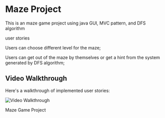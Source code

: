 # Maze Project

This is an maze game project using java GUI, MVC pattern, and DFS algorithm

user stories

Users can choose different level for the maze;

Users can get out of the maze by themselves or get a hint from the system generated by DFS algorithm; 



## Video Walkthrough

Here's a walkthrough of implemented user stories:

<img src='http://g.recordit.co/BPib2KL1H4.gif' title='Video Walkthrough' width='' alt='Video Walkthrough' />

Maze Game Project

